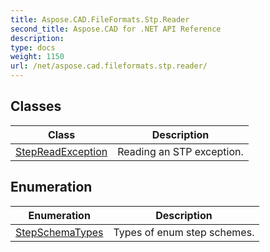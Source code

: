```yaml
---
title: Aspose.CAD.FileFormats.Stp.Reader
second_title: Aspose.CAD for .NET API Reference
description: 
type: docs
weight: 1150
url: /net/aspose.cad.fileformats.stp.reader/
---
```



## Classes

| Class | Description |
| --- | --- |
| [StepReadException](./stepreadexception/) | Reading an STP exception. |
## Enumeration

| Enumeration | Description |
| --- | --- |
| [StepSchemaTypes](./stepschematypes/) | Types of enum step schemes. |


